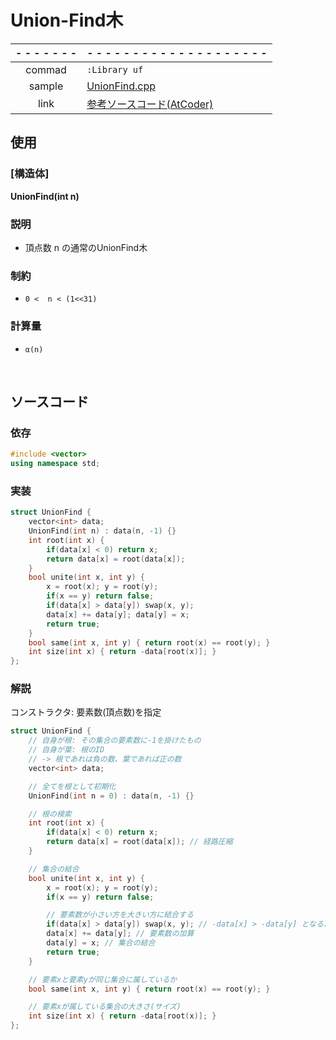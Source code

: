# Union-Find木

| - - - - - - - | - - - - - - - - - - - - - - - - - - - -                        |
| :----:        | :------                                                        |
| commad        | `:Library uf`                                                 |
| sample        | [UnionFind.cpp](/sample/UnionFind.cpp)                            |
| link          | [参考ソースコード(AtCoder)](https://github.com/atcoder/live_library/blob/master/uf.cpp) |

## 使用

### **[構造体]**
**UnionFind(int n)**
### 説明
- 頂点数 n の通常のUnionFind木
### 制約
- `0 <  n < (1<<31)`
### 計算量
- `α(n) `


<br>


## ソースコード

### 依存
```cpp
#include <vector>
using namespace std;
```

### 実装
```cpp
struct UnionFind {
    vector<int> data;
    UnionFind(int n) : data(n, -1) {}
    int root(int x) {
        if(data[x] < 0) return x;
        return data[x] = root(data[x]);
    }
    bool unite(int x, int y) {
        x = root(x); y = root(y);
        if(x == y) return false;
        if(data[x] > data[y]) swap(x, y);
        data[x] += data[y]; data[y] = x;
        return true;
    }
    bool same(int x, int y) { return root(x) == root(y); }
    int size(int x) { return -data[root(x)]; }
};
```

### 解説
コンストラクタ: 要素数(頂点数)を指定
```cpp
struct UnionFind {
    // 自身が根: その集合の要素数に-1を掛けたもの
    // 自身が葉: 根のID
    // -> 根であれは負の数、葉であれば正の数
    vector<int> data;

    // 全てを根として初期化
    UnionFind(int n = 0) : data(n, -1) {}

    // 根の検索
    int root(int x) {
        if(data[x] < 0) return x;
        return data[x] = root(data[x]); // 経路圧縮
    }

    // 集合の結合
    bool unite(int x, int y) {
        x = root(x); y = root(y);
        if(x == y) return false;

        // 要素数が小さい方を大きい方に結合する
        if(data[x] > data[y]) swap(x, y); // -data[x] > -data[y] となるようにしたい
        data[x] += data[y]; // 要素数の加算
        data[y] = x; // 集合の結合
        return true;
    }

    // 要素xと要素yが同じ集合に属しているか
    bool same(int x, int y) { return root(x) == root(y); }

    // 要素xが属している集合の大きさ(サイズ)
    int size(int x) { return -data[root(x)]; }
};
```
